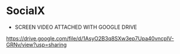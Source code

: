 # SocialX

- SCREEN VIDEO ATTACHED WITH GOOGLE DRIVE

https://drive.google.com/file/d/1AsyO2B3q8SXw3ep7Upa40vncpIV-GRNv/view?usp=sharing

